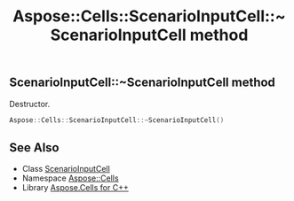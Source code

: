 ﻿---
title: Aspose::Cells::ScenarioInputCell::~ScenarioInputCell method
linktitle: ~ScenarioInputCell
second_title: Aspose.Cells for C++ API Reference
description: 'Aspose::Cells::ScenarioInputCell::~ScenarioInputCell method. Destructor in C++.'
type: docs
weight: 200
url: /cpp/aspose.cells/scenarioinputcell/~scenarioinputcell/
---
## ScenarioInputCell::~ScenarioInputCell method


Destructor.

```cpp
Aspose::Cells::ScenarioInputCell::~ScenarioInputCell()
```

## See Also

* Class [ScenarioInputCell](../)
* Namespace [Aspose::Cells](../../)
* Library [Aspose.Cells for C++](../../../)
